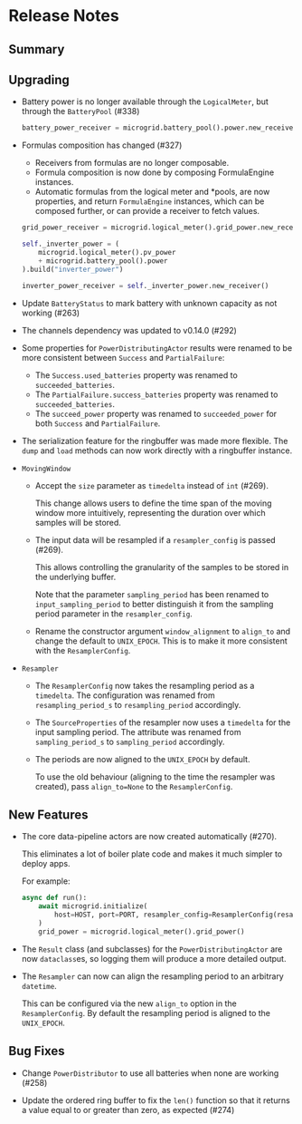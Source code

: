 # Release Notes

## Summary

<!-- Here goes a general summary of what this release is about -->

## Upgrading

* Battery power is no longer available through the `LogicalMeter`, but through the `BatteryPool` (#338)

  ``` python
  battery_power_receiver = microgrid.battery_pool().power.new_receiver()
  ```

* Formulas composition has changed (#327)
  * Receivers from formulas are no longer composable.
  * Formula composition is now done by composing FormulaEngine instances.
  * Automatic formulas from the logical meter and \*pools, are now properties, and return `FormulaEngine` instances, which can be composed further, or can provide a receiver to fetch values.

  ``` python
  grid_power_receiver = microgrid.logical_meter().grid_power.new_receiver()

  self._inverter_power = (
      microgrid.logical_meter().pv_power
      + microgrid.battery_pool().power
  ).build("inverter_power")

  inverter_power_receiver = self._inverter_power.new_receiver()
  ```

* Update `BatteryStatus` to mark battery with unknown capacity as not working (#263)

* The channels dependency was updated to v0.14.0 (#292)

* Some properties for `PowerDistributingActor` results were renamed to be more consistent between `Success` and `PartialFailure`:

  * The `Success.used_batteries` property was renamed to `succeeded_batteries`.
  * The `PartialFailure.success_batteries` property was renamed to `succeeded_batteries`.
  * The `succeed_power` property was renamed to `succeeded_power` for both `Success` and `PartialFailure`.

* The serialization feature for the ringbuffer was made more flexible. The `dump` and `load` methods can now work directly with a ringbuffer instance.

* `MovingWindow`

  * Accept the `size` parameter as `timedelta` instead of `int` (#269).

    This change allows users to define the time span of the moving window more intuitively, representing the duration over which samples will be stored.

  * The input data will be resampled if a `resampler_config` is passed (#269).

    This allows controlling the granularity of the samples to be stored in the underlying buffer.

    Note that the parameter `sampling_period` has been renamed to `input_sampling_period` to better distinguish it from the sampling period parameter in the `resampler_config`.

  * Rename the constructor argument `window_alignment` to `align_to` and change the default to `UNIX_EPOCH`. This is to make it more consistent with the `ResamplerConfig`.

* `Resampler`

  * The `ResamplerConfig` now takes the resampling period as a `timedelta`. The configuration was renamed from `resampling_period_s` to `resampling_period` accordingly.

  * The `SourceProperties` of the resampler now uses a `timedelta` for the input sampling period. The attribute was renamed from `sampling_period_s` to `sampling_period` accordingly.

  * The periods are now aligned to the `UNIX_EPOCH` by default.

    To use the old behaviour (aligning to the time the resampler was created), pass `align_to=None` to the `ResamplerConfig`.

## New Features

* The core data-pipeline actors are now created automatically (#270).

  This eliminates a lot of boiler plate code and makes it much simpler to deploy apps.

  For example:

  ``` python
  async def run():
      await microgrid.initialize(
          host=HOST, port=PORT, resampler_config=ResamplerConfig(resampling_period_s=1.0)
      )
      grid_power = microgrid.logical_meter().grid_power()
  ```

* The `Result` class (and subclasses) for the `PowerDistributingActor` are now `dataclass`es, so logging them will produce a more detailed output.

* The `Resampler` can now can align the resampling period to an arbitrary `datetime`.

  This can be configured via the new `align_to` option in the `ResamplerConfig`. By default the resampling period is aligned to the `UNIX_EPOCH`.

## Bug Fixes

* Change `PowerDistributor` to use all batteries when none are working (#258)

* Update the ordered ring buffer to fix the `len()` function so that it returns a value equal to or greater than zero, as expected (#274)
